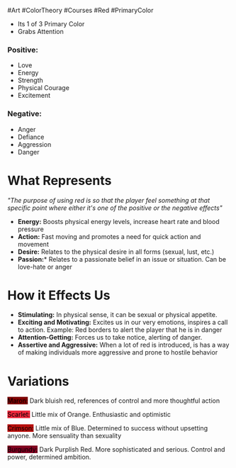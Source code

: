 #Art #ColorTheory #Courses #Red  #PrimaryColor

- Its 1 of 3 Primary Color
- Grabs Attention
### Positive:
 - Love
 - Energy
 - Strength
 - Physical Courage
 - Excitement

### Negative:
- Anger
- Defiance
- Aggression
- Danger

# What Represents
_"The purpose of using red is so that the player feel something at that specific point where either it's one of the positive or the negative effects"_

- **Energy:**  Boosts physical energy levels, increase heart rate and blood pressure
- **Action:** Fast moving and promotes a need for quick action and movement
- **Desire:** Relates to the physical desire in all forms (sexual, lust, etc.)
- **Passion:*** Relates to a passionate belief in an issue or situation. Can be love-hate or anger

# How it Effects Us
- **Stimulating:** In physical sense, it can be sexual or physical appetite.
- **Exciting and Motivating:** Excites us in our very emotions, inspires a call to action. Example: Red borders to alert the player that he is in danger
- **Attention-Getting:** Forces us to take notice, alerting of danger. 
- **Assertive and Aggressive:** When a lot of red is introduced, is has a way of making individuals more aggressive and prone to hostile behavior

# Variations

<mark style="background: #800000;">Maron:</mark>  Dark bluish red, references of control and more thoughtful action

<mark style="background: #ee273a;">Scarlet:</mark> Little mix of Orange. Enthusiastic and optimistic

<mark style="background: #b80e0b;">Crimson:</mark> Little mix of Blue. Determined to success without upsetting anyone. More sensuality than sexuality

<mark style="background: #810020;">Burgundy:</mark> Dark Purplish Red. More sophisticated and serious. Control and power, determined ambition.





